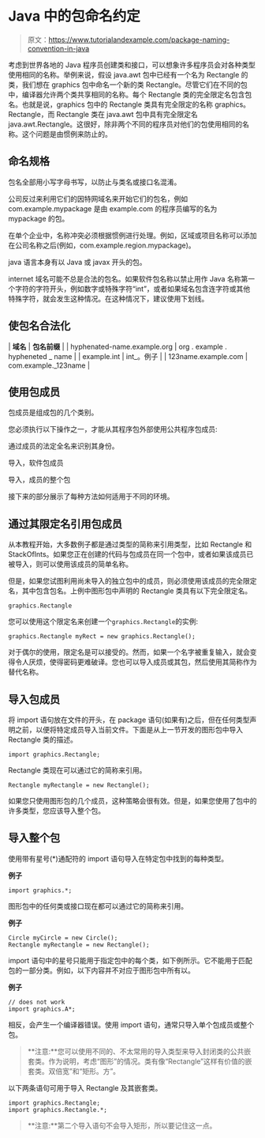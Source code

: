 # Java 中的包命名约定

> 原文：<https://www.tutorialandexample.com/package-naming-convention-in-java>

考虑到世界各地的 Java 程序员创建类和接口，可以想象许多程序员会对各种类型使用相同的名称。举例来说，假设 java.awt 包中已经有一个名为 Rectangle 的类，我们想在 graphics 包中命名一个新的类 Rectangle。尽管它们在不同的包中，编译器允许两个类共享相同的名称。每个 Rectangle 类的完全限定名包含包名。也就是说，graphics 包中的 Rectangle 类具有完全限定的名称 graphics。Rectangle，而 Rectangle 类在 java.awt 包中具有完全限定名 java.awt.Rectangle。这很好，除非两个不同的程序员对他们的包使用相同的名称。这个问题是由惯例来防止的。

## 命名规格

包名全部用小写字母书写，以防止与类名或接口名混淆。

公司反过来利用它们的因特网域名来开始它们的包名，例如 com.example.mypackage 是由 example.com 的程序员编写的名为 mypackage 的包。

在单个企业中，名称冲突必须根据惯例进行处理。例如，区域或项目名称可以添加在公司名称之后(例如，com.example.region.mypackage)。

java 语言本身有以 Java 或 javax 开头的包。

internet 域名可能不总是合法的包名。如果软件包名称以禁止用作 Java 名称第一个字符的字符开头，例如数字或特殊字符“int”，或者如果域名包含连字符或其他特殊字符，就会发生这种情况。在这种情况下，建议使用下划线。

## 使包名合法化



| **域名** | **包名前缀** |
| hyphenated-name.example.org | org . example . hypheneted _ name |
| example.int | int_。例子 |
| 123name.example.com | com.example._123name |



## 使用包成员

包成员是组成包的几个类别。

您必须执行以下操作之一，才能从其程序包外部使用公共程序包成员:

通过成员的法定全名来识别其身份。

导入，软件包成员

导入，成员的整个包

接下来的部分展示了每种方法如何适用于不同的环境。

## 通过其限定名引用包成员

从本教程开始，大多数例子都是通过类型的简称来引用类型，比如 Rectangle 和 StackOfInts。如果您正在创建的代码与包成员在同一个包中，或者如果该成员已被导入，则可以使用该成员的简单名称。

但是，如果您试图利用尚未导入的独立包中的成员，则必须使用该成员的完全限定名，其中包含包名。上例中图形包中声明的 Rectangle 类具有以下完全限定名。

```
graphics.Rectangle
```

您可以使用这个限定名来创建一个`graphics.Rectangle`的实例:

```
graphics.Rectangle myRect = new graphics.Rectangle();
```

对于偶尔的使用，限定名是可以接受的。然而，如果一个名字被重复输入，就会变得令人厌烦，使得密码更难破译。您也可以导入成员或其包，然后使用其简称作为替代名称。

## 导入包成员

将 import 语句放在文件的开头，在 package 语句(如果有)之后，但在任何类型声明之前，以便将特定成员导入当前文件。下面是从上一节开发的图形包中导入 Rectangle 类的描述。

```
import graphics.Rectangle;
```

Rectangle 类现在可以通过它的简称来引用。

```
Rectangle myRectangle = new Rectangle();
```

如果您只使用图形包的几个成员，这种策略会很有效。但是，如果您使用了包中的许多类型，您应该导入整个包。

## 导入整个包

使用带有星号(*)通配符的 import 语句导入在特定包中找到的每种类型。

**例子**

```
import graphics.*;
```

图形包中的任何类或接口现在都可以通过它的简称来引用。

**例子**

```
Circle myCircle = new Circle();
Rectangle myRectangle = new Rectangle(); 
```

import 语句中的星号只能用于指定包中的每个类，如下例所示。它不能用于匹配包的一部分类。例如，以下内容并不对应于图形包中所有以。

**例子**

```
// does not work
import graphics.A*; 
```

相反，会产生一个编译器错误。使用 import 语句，通常只导入单个包成员或整个包。

> **注意:**您可以使用不同的、不太常用的导入类型来导入封闭类的公共嵌套类。作为说明，考虑“图形”的情况。类有像“Rectangle”这样有价值的嵌套类。双倍宽”和“矩形。方”。

以下两条语句可用于导入 Rectangle 及其嵌套类。

```
import graphics.Rectangle;
import graphics.Rectangle.*;
```

> **注意:**第二个导入语句不会导入矩形，所以要记住这一点。